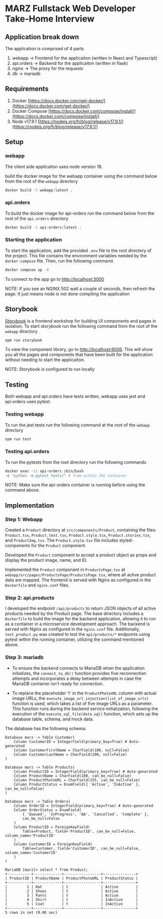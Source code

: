 # MARZ Fullstack Web Developer Take-Home Interview

## Application break down

The application is comprised of 4 parts

1. webapp -> Frontend for the applicaiton (written in React and Typescript)
2. api.orders -> Backend for the applicaiton (written in flask)
3. nginx -> The proxy for the requests
4. db -> mariadb

## Requirements

1. Docker [https://docs.docker.com/get-docker/](https://docs.docker.com/get-docker/)
2. Docker Compose [https://docs.docker.com/compose/install/](https://docs.docker.com/compose/install/)
3. Node v17.9.1 [https://nodejs.org/fr/blog/release/v17.9.1/](https://nodejs.org/fr/blog/release/v17.9.1/)

## Setup

### webapp

The client side applicaiton uses node version 18.

build the docker image for the webapp container using the command below from the root of the `webapp` directory

```Bash
docker build -t webapp:latest .
```

### api.orders

To build the docker image for api-orders run the command below from the root of the `api.orders` directory

```Bash
docker build -t api-orders:latest .
```

### Starting the application

To start the application, add the provided `.env` file to the root directory of the project. This file contains the environment variables needed by the `docker-compose` file. Then, run the following command.

```Bash
docker compose up -d
```

To connect to the app go to [http://localhost:3000](http://localhost:3000)

NOTE: If you see an NGINX 502 wait a couple of seconds, then refresh the page. It just means node is not done compiling the application

## Storybook

[Storybook](https://storybook.js.org/) is a frontend workshop for building UI components and pages in isolation.
To start storybook run the following command from the root of the `webapp` directory

```Bash
npm run storybook
```

To view the component library, go to [http://localhost:6006](http://localhost:6006). This will show you all the pages and components that have been built for the application without needing to start the applicaiton.

NOTE: Storybook is configured to run locally

## Testing

Both webapp and api.orders have tests written, webapp uses jest and api.orders uses pytest.

### Testing webapp

To run the jest tests run the following command at the root of the `webapp` directory

```Bash
npm run test
```

### Testing api.orders

To run the pytests from the root directory run the following commands

```Bash
docker exec -it api-orders /bin/bash
-c "python -m pytest tests/" # from within the container
```

NOTE: Make sure the api-orders container is running before using the command above.

## Implementation

### Step 1: Webapp

Created a `Product` directory at `src/components/Product`, containing the files: `Product.tsx`, `Product.test.tsx`, `Product.style.tsx`, `Product.stories.tsx`, and `ProductImg.tsx`. The `Product.style.tsx` file includes styled-components for the `Product` component.

Developed the `Product` component to accept a product object as props and display the product image, name, and ID.

Implemented the `Product` component in `ProductsPage.tsx` at `webapp/src/pages/ProductsPage/ProductsPage.tsx`, where all active product data are mapped. The frontend is served with Nginx as configured in the `Dockerfile` and `nginx.conf` files.

### Step 2: api.products

I developed the endpoint `/api/products` to return JSON objects of all active products needed by the Product page. The base directory includes a `Dockerfile` to build the image for the backend application, allowing it to run as a container in a microservice development approach. The backend is served with Nginx as configured in the `nginx.conf` file. Additionally, `test_product.py` was created to test the `api/products/*` endpoints using pytest within the running container, utilizing the command mentioned above.

### Step 3: mariadb

- To ensure the backend connects to MariaDB when the application initializes, the `connect_to_db()` function provides five reconnection attempts and incorporates a delay between attempts in case the MariaDB container isn't ready for connection.

- To replace the placeholder 't' in the `ProductPhotoURL` column with actual image URLs, the `execute_image_url_injection(list_of_image_urls)` function is used, which takes a list of five image URLs as a parameter. This function runs during the backend service initialization, following the execution of the `execute_sql_file(data.sql)` function, which sets up the database table, schema, and mock data.

The database has the following schema:

```
Database marz -> Table Customer(
    Column CustomerID = IntegerField(primary_key=True) # Auto-generated
    Column CustomerFirstName = CharField(100, null=False)
    Column CustomerLastName = CharField(100, null=False)
)
```

```
Database marz -> Table Products(
    Column ProductID = IntegerField(primary_key=True) # Auto-generated
    Column ProductName = CharField(100, can_be_null=False)
    Column ProductPhotoURL = CharField(255, can_be_null=False)
    Column ProductStatus = EnumField({ 'Active', 'InActive' }, can_be_null=False)
)
```

```
Database marz -> Table Orders(
    Column OrderID = IntegerField(primary_key=True) # Auto-generated
    Column OrderStatus = EnumField(
        { 'Queued', 'InProgress', 'QA', 'Cancelled', 'Complete' },
        can_be_null=False
    )
    Column ProductID = ForeignKeyField(
        Table=Product, field='ProductID', can_be_null=False, column_name='ProductID'
    )
    Column CustomerID = ForeignKeyField(
        Table=Customer, field='CustomerID', can_be_null=False, column_name='CustomerID'
    )
)

MariaDB [marz]> select * from Product;
+-----------+-------------+-----------------+---------------+
| ProductID | ProductName | ProductPhotoURL | ProductStatus |
+-----------+-------------+-----------------+---------------+
|         1 | Hat         | t               | Active        |
|         2 | Shoes       | t               | Active        |
|         3 | Pants       | t               | Active        |
|         4 | Shirt       | t               | InActive      |
|         5 | Coat        | t               | InActive      |
+-----------+-------------+-----------------+---------------+
5 rows in set (0.00 sec)
```
